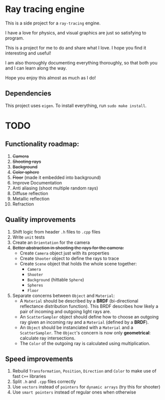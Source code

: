 # Ray tracing engine

This is a side project for a `ray-tracing` engine.

I have a love for physics, and visual graphics are just so satisfying to program.

This is a project for me to do and share what I love. I hope you find it interesting and useful!

I am also thoroughly documenting everything thoroughly, so that both you and I can learn along the way.

Hope you enjoy this almost as much as I do!


## Dependencies

This project uses `eigen`. To install everything, run `sudo make install`.


# TODO

## Functionality roadmap:

1. ~~Camera~~
2. ~~Shooting rays~~
3. ~~Background~~
4. ~~Color sphere~~
5. ~~Floor~~ (made it embedded into background)
6. Improve Documentation
7. Anti aliasing (shoot multiple random rays)
8. Diffuse reflection
9. Metallic reflection
10. Refraction


## Quality improvements

1. Shift logic from header `.h` files to `.cpp` files
2. Write `unit` tests
3. Create an `Orientation` for the camera
4. ~~Better abstraction in shooting the rays for the camera:~~
    - Create `Camera` object just with its properties
    - Create `Shooter` object to define the rays to trace
    - Create `Scene` object that holds the whole scene together:
        - `Camera`
        - `Shooter`
        - `Background` (hittable `Sphere`)
        - `Spheres`
        - `Floor`
5. Separate concerns between `Object` and `Material`:
    - A `Material` should be described by a **BRDF** (bi-directional reflectance distribution function).
    This BRDF describes how likely a pair of incoming and outgoing light rays are.
    - An `ScatterSampler` object should define how to choose an outgoing ray given an incoming ray and a `Material` (defined by a **BRDF**).
    - An `Object` should be instanciated with a `Material` and a `ScatterSampler`. The `Object`'s concern is now only **geometrical**: calculate ray intersections.
    - The `Color` of the outgoing ray is calculated using multiplication.


## Speed improvements

1. Rebuild `Transformation`, `Position`, `Direction` and `Color` to make use of fast `C++` libraries
2. Split `.h` and `.cpp` files correctly
3. Use `vectors` instead of `pointers` for `dynamic arrays` (try this for shooter)
4. Use `smart pointers` instead of regular ones when otherwise
